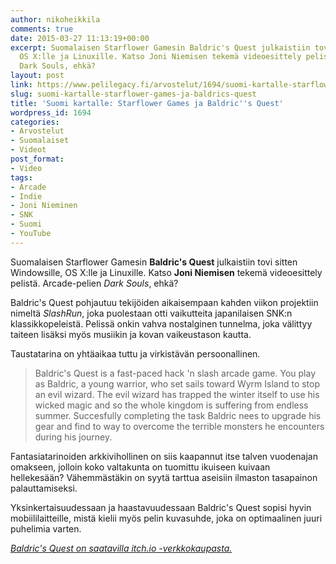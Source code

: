```yaml
---
author: nikoheikkila
comments: true
date: 2015-03-27 11:13:19+00:00
excerpt: Suomalaisen Starflower Gamesin Baldric's Quest julkaistiin tovi sitten Windowsille,
  OS X:lle ja Linuxille. Katso Joni Niemisen tekemä videoesittely pelistä. Arcade-pelien
  Dark Souls, ehkä?
layout: post
link: https://www.pelilegacy.fi/arvostelut/1694/suomi-kartalle-starflower-games-ja-baldrics-quest
slug: suomi-kartalle-starflower-games-ja-baldrics-quest
title: 'Suomi kartalle: Starflower Games ja Baldric''s Quest'
wordpress_id: 1694
categories:
- Arvostelut
- Suomalaiset
- Videot
post_format:
- Video
tags:
- Arcade
- Indie
- Joni Nieminen
- SNK
- Suomi
- YouTube
---
```


Suomalaisen Starflower Gamesin **Baldric's Quest** julkaistiin tovi sitten Windowsille, OS X:lle ja Linuxille. Katso **Joni Niemisen** tekemä videoesittely pelistä. Arcade-pelien _Dark Souls_, ehkä?

Baldric's Quest pohjautuu tekijöiden aikaisempaan kahden viikon projektiin nimeltä _SlashRun_, joka puolestaan otti vaikutteita japanilaisen SNK:n klassikkopeleistä. Pelissä onkin vahva nostalginen tunnelma, joka välittyy taiteen lisäksi myös musiikin ja kovan vaikeustason kautta.

Taustatarina on yhtäaikaa tuttu ja virkistävän persoonallinen.



<blockquote>Baldric's Quest is a fast-paced hack 'n slash arcade game. You play as Baldric, a young warrior, who set sails toward Wyrm Island to stop an evil wizard. The evil wizard has trapped the winter itself to use his wicked magic and so the whole kingdom is suffering from endless summer. Succesfully completing the task Baldric nees to upgrade his gear and find to way to overcome the terrible monsters he encounters during his journey.</blockquote>



Fantasiatarinoiden arkkivihollinen on siis kaapannut itse talven vuodenajan omakseen, jolloin koko valtakunta on tuomittu ikuiseen kuivaan hellekesään? Vähemmästäkin on syytä tarttua aseisiin ilmaston tasapainon palauttamiseksi.

Yksinkertaisuudessaan ja haastavuudessaan Baldric's Quest sopisi hyvin mobiililaitteille, mistä kielii myös pelin kuvasuhde, joka on optimaalinen juuri puhelimia varten.

[_Baldric's Quest on saatavilla itch.io -verkkokaupasta._](http://starflowergames.itch.io/baldrics-quest)
